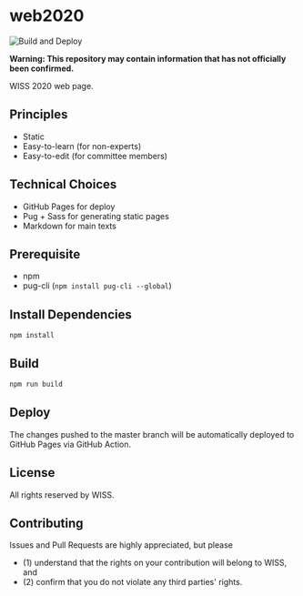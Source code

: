 # web2020

![Build and Deploy](https://github.com/WISSOrg/web2020/workflows/Build%20and%20Deploy/badge.svg)

__Warning: This repository may contain information that has not officially been confirmed.__

WISS 2020 web page.

## Principles

- Static
- Easy-to-learn (for non-experts)
- Easy-to-edit (for committee members)

## Technical Choices

- GitHub Pages for deploy
- Pug + Sass for generating static pages
- Markdown for main texts

## Prerequisite

- npm
- pug-cli (`npm install pug-cli --global`)

## Install Dependencies

```
npm install
```

## Build

```bash
npm run build
```

## Deploy

The changes pushed to the master branch will be automatically deployed to GitHub Pages via GitHub Action.

## License

All rights reserved by WISS.

## Contributing

Issues and Pull Requests are highly appreciated, but please 
- (1) understand that the rights on your contribution will belong to WISS, and 
- (2) confirm that you do not violate any third parties' rights.
